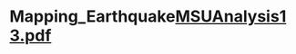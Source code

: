 # Mapping_Earthquake[MSUAnalysis13.pdf](https://github.com/lemleysamantha/Mapping_Earthquake/files/9527066/MSUAnalysis13.pdf)
